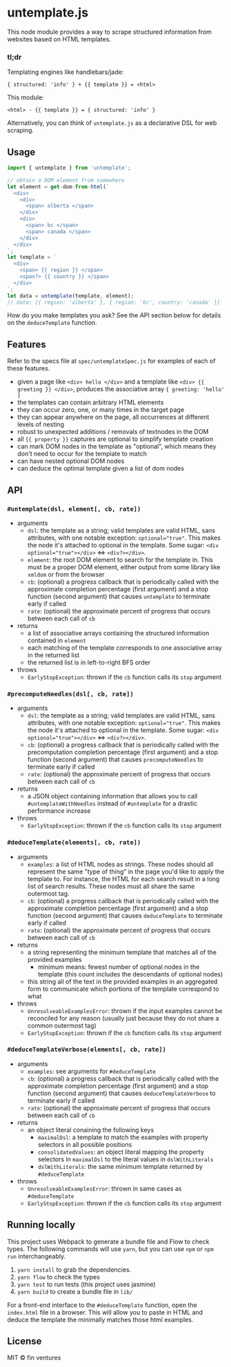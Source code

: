 untemplate.js
==

This node module provides a way to scrape structured information from websites based on HTML templates.

### tl;dr
Templating engines like handlebars/jade:

`{ structured: 'info' } + {{ template }} = <html>`

This module:

`<html> - {{ template }} = { structured: 'info' }`

Alternatively, you can think of `untemplate.js` as a declarative DSL for web scraping.

## Usage

```js
import { untemplate } from 'untemplate';

// obtain a DOM element from somewhere
let element = get-dom-from-html(`
  <div>
    <div>
      <span> alberta </span>
    </div>
    <div>
      <span> bc </span>
      <span> canada </span>
    </div>
  </div>
`;
let template = `
  <div>
    <span> {{ region }} </span>
    <span?> {{ country }} </span>
  </div>
`;
let data = untemplate(template, element);
// data: [{ region: 'alberta' }, { region: 'bc', country: 'canada' }]
```

How do you make templates you ask? See the API section below for details on the `deduceTemplate` function.

## Features

Refer to the specs file at `spec/untemplateSpec.js` for examples of each of these features.

- given a page like `<div> hello </div>` and a template like `<div> {{ greeting }} </div>`, produces the associative array `{ greeting: 'hello' }`
- the templates can contain arbitrary HTML elements
- they can occur zero, one, or many times in the target page
- they can appear anywhere on the page, all occurrences at different levels of nesting
- robust to unexpected additions / removals of textnodes in the DOM
- all `{{ property }}` captures are optional to simplify template creation
- can mark DOM nodes in the template as "optional", which means they don't need to occur for the template to match
- can have nested optional DOM nodes
- can deduce the optimal template given a list of dom nodes

## API

### `#untemplate(dsl, element[, cb, rate])`

* arguments
  * `dsl`: the template as a string; valid templates are valid HTML, sans attributes, with one notable exception: `optional="true"`. This makes the node it's attached to optional in the template. Some sugar: `<div optional="true"></div>` <=> `<div?></div>`.
  * `element`: the root DOM element to search for the template in. This must be a proper DOM element, either output from some library like `xmldom` or from the browser
  * `cb`: (optional) a progress callback that is periodically called with the approximate completion percentage (first argument) and a stop function (second argument) that causes `untemplate` to terminate early if called
  * `rate`: (optional) the approximate percent of progress that occurs between each call of `cb`
* returns
  * a list of associative arrays containing the structured information contained in `element`
  * each matching of the template corresponds to one associative array in the returned list
  * the returned list is in left-to-right BFS order
* throws
  * `EarlyStopException`: thrown if the `cb` function calls its `stop` argument

### `#precomputeNeedles(dsl[, cb, rate])`

* arguments
  * `dsl`: the template as a string; valid templates are valid HTML, sans attributes, with one notable exception: `optional="true"`. This makes the node it's attached to optional in the template. Some sugar: `<div optional="true"></div>` <=> `<div?></div>`.
  * `cb`: (optional) a progress callback that is periodically called with the precomputation completion percentage (first argument) and a stop function (second argument) that causes `precomputeNeedles` to terminate early if called
  * `rate`: (optional) the approximate percent of progress that occurs between each call of `cb`
* returns
  * a JSON object containing information that allows you to call `#untemplateWithNeedles` instead of `#untemplate` for a drastic performance increase
* throws
  * `EarlyStopException`: thrown if the `cb` function calls its `stop` argument

### `#deduceTemplate(elements[, cb, rate])`

* arguments
  * `examples`: a list of HTML nodes as strings. These nodes should all represent the same "type of thing" in the page you'd like to apply the template to. For instance, the HTML for each search result in a long list of search results. These nodes must all share the same outermost tag.
  * `cb`: (optional) a progress callback that is periodically called with the approximate completion percentage (first argument) and a stop function (second argument) that causes `deduceTemplate` to terminate early if called
  * `rate`: (optional) the approximate percent of progress that occurs between each call of `cb`
* returns
  * a string representing the minimum template that matches all of the provided examples
    * minimum means: fewest number of optional nodes in the template (this count includes the descendants of optional nodes)
  * this string all of the text in the provided examples in an aggregated form to communicate which portions of the template correspond to what
* throws
  * `UnresolveableExamplesError`: thrown if the input examples cannot be reconciled for any reason (usually just because they do not share a common outermost tag)
  * `EarlyStopException`: thrown if the `cb` function calls its `stop` argument

### `#deduceTemplateVerbose(elements[, cb, rate])`

* arguments
  * `examples`: see arguments for `#deduceTemplate`
  * `cb`: (optional) a progress callback that is periodically called with the approximate completion percentage (first argument) and a stop function (second argument) that causes `deduceTemplateVerbose` to terminate early if called
  * `rate`: (optional) the approximate percent of progress that occurs between each call of `cb`
* returns
  * an object literal conaining the following keys
    * `maximalDsl`: a template to match the examples with property selectors in all possible positions
    * `consolidatedValues`: an object literal mapping the property selectors in `maximalDsl` to the literal values in `dslWithLiterals`
    * `dslWithLiterals`: the same minimum template returned by `#deduceTemplate`
* throws
  * `UnresolveableExamplesError`: thrown in same cases as `#deduceTemplate`
  * `EarlyStopException`: thrown if the `cb` function calls its `stop` argument

## Running locally

This project uses Webpack to generate a bundle file and Flow to check types. The following commands will use `yarn`, but you can use `npm` or `npm run` interchangeably.

1. `yarn install` to grab the dependencies.
2. `yarn flow` to check the types
3. `yarn test` to run tests (this project uses jasmine)
4. `yarn build` to create a bundle file in `lib/`

For a front-end interface to the `#deduceTemplate` function, open the `index.html` file in a browser. This will allow you to paste in HTML and deduce the template the minimally matches those html examples.

## License

MIT &copy; fin ventures
